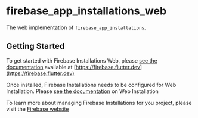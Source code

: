 # firebase_app_installations_web

The web implementation of `firebase_app_installations`.

## Getting Started

To get started with Firebase Installations Web, please [see the documentation](https://firebase.flutter.dev/docs/installations/overview)
available at [https://firebase.flutter.dev](https://firebase.flutter.dev)

Once installed, Firebase Installations needs to be configured for Web Installation.  Please [see the documentation](https://firebase.flutter.dev/docs/installations/overview#3-web-only-add-the-sdk) on Web Installation

To learn more about managing Firebase Installations for you project, please visit the [Firebase website](https://firebase.google.com/docs/projects/manage-installations)
